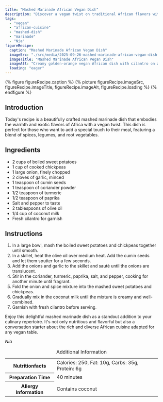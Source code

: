 ```yaml
---
title: "Mashed Marinade African Vegan Dish"
description: "Discover a vegan twist on traditional African flavors with this Mashed Marinade African Vegan Dish, perfect for adding warmth and exotic tastes to your meal."
tags:
  - "vegan"
  - "african-cuisine"
  - "mashed-dish"
  - "marinade"
  - "Nia"
figureRecipe: 
  caption: "Mashed Marinade African Vegan Dish"
  imageSrc: "./src/media/2025-09-26-mashed-marinade-african-vegan-dish-1781.png"
  imageTitle: "Mashed Marinade African Vegan Dish"
  imageAlt: "Creamy golden-orange vegan African dish with cilantro on a wooden table, surrounded by spices and a wooden spoon, in soft lighting."
  loading: "eager"
---
```


{% figure figureRecipe.caption %}
{% picture figureRecipe.imageSrc, figureRecipe.imageTitle, figureRecipe.imageAlt, figureRecipe.loading %}
{% endfigure %}

## Introduction

Today's recipe is a beautifully crafted mashed marinade dish that embodies the warmth and exotic flavors of Africa with a vegan twist. This dish is perfect for those who want to add a special touch to their meal, featuring a blend of spices, legumes, and root vegetables.

## Ingredients

- 2 cups of boiled sweet potatoes
- 1 cup of cooked chickpeas
- 1 large onion, finely chopped
- 2 cloves of garlic, minced
- 1 teaspoon of cumin seeds
- 1 teaspoon of coriander powder
- 1/2 teaspoon of turmeric
- 1/2 teaspoon of paprika
- Salt and pepper to taste
- 2 tablespoons of olive oil
- 1/4 cup of coconut milk
- Fresh cilantro for garnish

## Instructions

1. In a large bowl, mash the boiled sweet potatoes and chickpeas together until smooth.
2. In a skillet, heat the olive oil over medium heat. Add the cumin seeds and let them sputter for a few seconds.
3. Add the onions and garlic to the skillet and sauté until the onions are translucent.
4. Stir in the coriander, turmeric, paprika, salt, and pepper, cooking for another minute until fragrant.
5. Fold the onion and spice mixture into the mashed sweet potatoes and chickpeas.
6. Gradually mix in the coconut milk until the mixture is creamy and well-combined.
7. Garnish with fresh cilantro before serving.

Enjoy this delightful mashed marinade dish as a standout addition to your culinary repertoire. It's not only nutritious and flavorful but also a conversation starter about the rich and diverse African cuisine adapted for any vegan table.

*Nia*

<table><caption class='sr-only'>Additional Information</caption><tr><th>Nutritionfacts</th><td>Calories: 250, Fat: 10g, Carbs: 35g, Protein: 6g&nbsp;</td></tr><tr><th>Preparation Time</th><td>40 minutes&nbsp;</td></tr><tr><th>Allergy Information</th><td>Contains coconut&nbsp;</td></tr></table>

